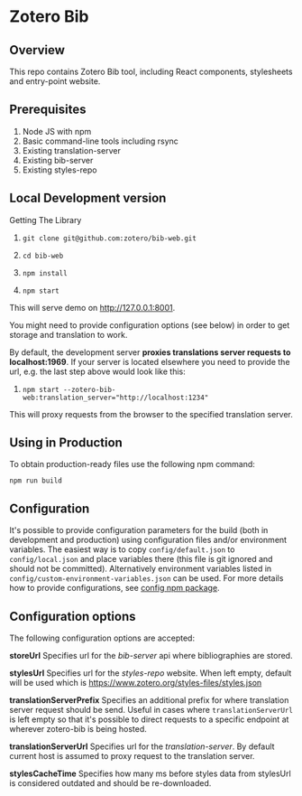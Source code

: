 # Zotero Bib

Overview
--------
This repo contains Zotero Bib tool, including React components, stylesheets and entry-point website.

Prerequisites
------------

1. Node JS with npm
1. Basic command-line tools including rsync
1. Existing translation-server
1. Existing bib-server
1. Existing styles-repo

Local Development version
----------

Getting The Library

1. `git clone git@github.com:zotero/bib-web.git`

1. `cd bib-web`

1. `npm install`

1. `npm start`

This will serve demo on http://127.0.0.1:8001. 

You might need to provide configuration options (see below) in order to get storage and translation to work. 

By default, the development server **proxies translations server requests to localhost:1969**. If your server is located elsewhere you need to provide the url, e.g. the last step above would look like this:

1. `npm start --zotero-bib-web:translation_server="http://localhost:1234"`

This will proxy requests from the browser to the specified translation server.

Using in Production
-------------------

To obtain production-ready files use the following npm command:

`npm run build`

Configuration
-------------

It's possible to provide configuration parameters for the build (both in development and production) using configuration files and/or environment variables. The easiest way is to copy `config/default.json` to `config/local.json` and place variables there (this file is git ignored and should not be committed). Alternatively environment variables listed in `config/custom-environment-variables.json` can be used. For more details how to provide configurations, see [config npm package](https://github.com/lorenwest/node-config).

Configuration options
--------------

The following configuration options are accepted:

**storeUrl**
Specifies url for the *bib-server* api where bibliographies are stored. 

**stylesUrl**
Specifies url for the *styles-repo* website. When left empty, default will be used which is https://www.zotero.org/styles-files/styles.json

**translationServerPrefix**
Specifies an additional prefix for where translation server request should be send. Useful in cases where `translationServerUrl` is left empty so that it's possible to direct requests to a specific endpoint at wherever zotero-bib is being hosted.

**translationServerUrl**
Specifies url for the *translation-server*. By default current host is assumed to proxy request to the translation server.

**stylesCacheTime**
Specifies how many ms before styles data from stylesUrl is considered outdated and should be re-downloaded.
